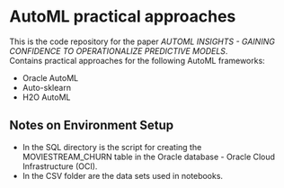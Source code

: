 # AutoML practical approaches
This is the code repository for the paper _AUTOML INSIGHTS - GAINING CONFIDENCE TO OPERATIONALIZE PREDICTIVE MODELS_.  
Contains practical approaches for the following AutoML frameworks:
- Oracle AutoML 
- Auto-sklearn 
- H2O AutoML
## Notes on Environment Setup
- In the SQL directory is the script for creating the MOVIESTREAM_CHURN table in the Oracle database - Oracle Cloud Infrastructure (OCI).
- In the CSV folder are the data sets used in notebooks.
